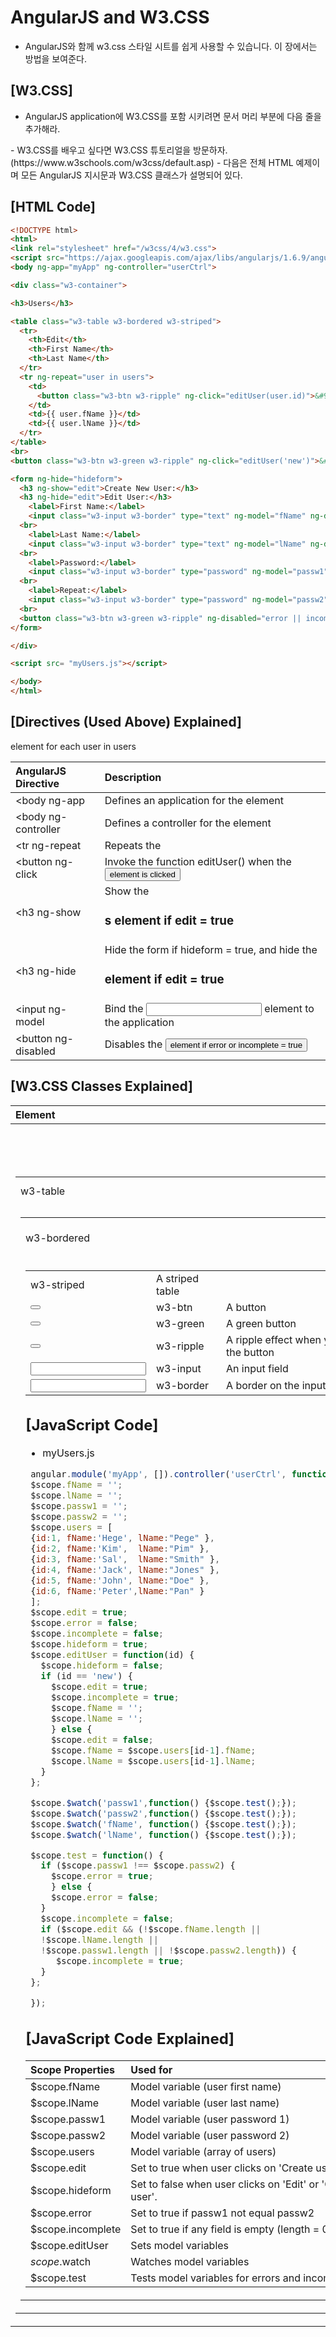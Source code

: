 # AngularJS and W3.CSS
 - AngularJS와 함께 w3.css 스타일 시트를 쉽게 사용할 수 있습니다. 이 장에서는 방법을 보여준다.


## [W3.CSS]
 - AngularJS application에 W3.CSS를 포함 시키려면 문서 머리 부분에 다음 줄을 추가해라.

 <link rel="stylesheet" href="https://www.w3schools.com/w3css/4/w3.css">
 - W3.CSS를 배우고 싶다면 W3.CSS 튜토리얼을 방문하자.
(https://www.w3schools.com/w3css/default.asp)
 - 다음은 전체 HTML 예제이며 모든 AngularJS 지시문과 W3.CSS 클래스가 설명되어 있다.


## [HTML Code]
~~~HTML
<!DOCTYPE html>
<html>
<link rel="stylesheet" href="/w3css/4/w3.css">
<script src="https://ajax.googleapis.com/ajax/libs/angularjs/1.6.9/angular.min.js"></script>
<body ng-app="myApp" ng-controller="userCtrl">

<div class="w3-container">

<h3>Users</h3>

<table class="w3-table w3-bordered w3-striped">
  <tr>
    <th>Edit</th>
    <th>First Name</th>
    <th>Last Name</th>
  </tr>
  <tr ng-repeat="user in users">
    <td>
      <button class="w3-btn w3-ripple" ng-click="editUser(user.id)">&#9998; Edit</button>
    </td>
    <td>{{ user.fName }}</td>
    <td>{{ user.lName }}</td>
  </tr>
</table>
<br>
<button class="w3-btn w3-green w3-ripple" ng-click="editUser('new')">&#9998; Create New User</button>

<form ng-hide="hideform">
  <h3 ng-show="edit">Create New User:</h3>
  <h3 ng-hide="edit">Edit User:</h3>
    <label>First Name:</label>
    <input class="w3-input w3-border" type="text" ng-model="fName" ng-disabled="!edit" placeholder="First Name">
  <br>
    <label>Last Name:</label>
    <input class="w3-input w3-border" type="text" ng-model="lName" ng-disabled="!edit" placeholder="Last Name">
  <br>
    <label>Password:</label>
    <input class="w3-input w3-border" type="password" ng-model="passw1" placeholder="Password">
  <br>
    <label>Repeat:</label>
    <input class="w3-input w3-border" type="password" ng-model="passw2" placeholder="Repeat Password">
  <br>
  <button class="w3-btn w3-green w3-ripple" ng-disabled="error || incomplete">&#10004; Save Changes</button>
</form>

</div>

<script src= "myUsers.js"></script>

</body>
</html>
~~~


## [Directives (Used Above) Explained]
 |AngularJS Directive|Description|
 |:-----|:-----|
 |<body ng-app | Defines an application for the <body> element |
 |<body ng-controller | Defines a controller for the <body> element |
 |<tr ng-repeat | Repeats the <tr> element for each user in users |
 |<button ng-click | Invoke the function editUser() when the <button> element is clicked |
 |<h3 ng-show | Show the <h3>s element if edit = true |
 |<h3 ng-hide | Hide the form if hideform = true, and hide the <h3> element if edit = true |
 |<input ng-model | Bind the <input> element to the application |
 |<button ng-disabled | Disables the <button> element if error or incomplete = true |


## [W3.CSS Classes Explained]
|Element|Class|Defines|
|:-----|:-----|:-----|
|<div> | w3-container | A content container |
|<table> | w3-table | A table |
|<table> | w3-bordered | A bordered table |
|<table> | w3-striped | A striped table |
|<button> | w3-btn | A button |
|<button> | w3-green | A green button |
|<button> | w3-ripple | A ripple effect when you click the button |
|<input> | w3-input | An input field |
|<input> | w3-border | A border on the input field |


## [JavaScript Code]
 - myUsers.js
~~~JavaScript
 angular.module('myApp', []).controller('userCtrl', function($scope) {
 $scope.fName = '';
 $scope.lName = '';
 $scope.passw1 = '';
 $scope.passw2 = '';
 $scope.users = [
 {id:1, fName:'Hege', lName:"Pege" },
 {id:2, fName:'Kim',  lName:"Pim" },
 {id:3, fName:'Sal',  lName:"Smith" },
 {id:4, fName:'Jack', lName:"Jones" },
 {id:5, fName:'John', lName:"Doe" },
 {id:6, fName:'Peter',lName:"Pan" }
 ];
 $scope.edit = true;
 $scope.error = false;
 $scope.incomplete = false;
 $scope.hideform = true;
 $scope.editUser = function(id) {
   $scope.hideform = false;
   if (id == 'new') {
     $scope.edit = true;
     $scope.incomplete = true;
     $scope.fName = '';
     $scope.lName = '';
     } else {
     $scope.edit = false;
     $scope.fName = $scope.users[id-1].fName;
     $scope.lName = $scope.users[id-1].lName;
   }
 };

 $scope.$watch('passw1',function() {$scope.test();});
 $scope.$watch('passw2',function() {$scope.test();});
 $scope.$watch('fName', function() {$scope.test();});
 $scope.$watch('lName', function() {$scope.test();});

 $scope.test = function() {
   if ($scope.passw1 !== $scope.passw2) {
     $scope.error = true;
     } else {
     $scope.error = false;
   }
   $scope.incomplete = false;
   if ($scope.edit && (!$scope.fName.length ||
   !$scope.lName.length ||
   !$scope.passw1.length || !$scope.passw2.length)) {
      $scope.incomplete = true;
   }
 };

 });
~~~


## [JavaScript Code Explained]
|Scope Properties|Used for|
|:-----|:-----|
|$scope.fName | Model variable (user first name) |
|$scope.lName | Model variable (user last name) |
|$scope.passw1 | Model variable (user password 1) |
|$scope.passw2 | Model variable (user password 2) |
|$scope.users | Model variable (array of users) |
|$scope.edit | Set to true when user clicks on 'Create user'. |
|$scope.hideform | Set to false when user clicks on 'Edit' or 'Create user'. |
|$scope.error | Set to true if passw1 not equal passw2 |
|$scope.incomplete | Set to true if any field is empty (length = 0) |
|$scope.editUser | Sets model variables |
|$scope.$watch | Watches model variables |
|$scope.test | Tests model variables for errors and incompleteness |
